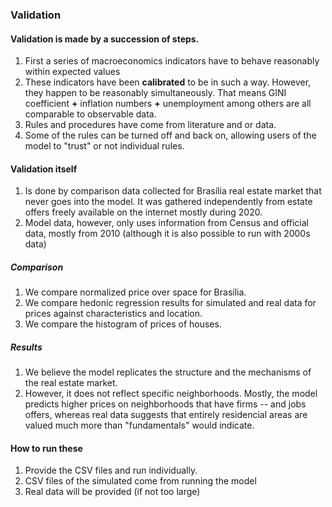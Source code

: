
### Validation

#### Validation is made by a succession of steps.

1. First a series of macroeconomics indicators have to behave reasonably within expected values
2. These indicators have been **calibrated** to be in such a way. However, they happen to be 
reasonably simultaneously. That means GINI coefficient **+** inflation numbers **+** unemployment among others
are all comparable to observable data.
3. Rules and procedures have come from literature and or data. 
4. Some of the rules can be turned off and back on, allowing users of the model to "trust" or not individual rules.

#### Validation itself
1. Is done by comparison data collected for Brasília real estate market that never goes into the model. It was
gathered independently from estate offers freely available on the internet mostly during 2020.
2. Model data, however, only uses information from Census and official data, mostly from 2010 (although it is also 
possible to run with 2000s data)

##### Comparison

1. We compare normalized price over space for Brasília. 
2. We compare hedonic regression results for simulated and real data for prices against characteristics and location.
3. We compare the histogram of prices of houses.

##### Results

1. We believe the model replicates the structure and the mechanisms of the real estate market.
2. However, it does not reflect specific neighborhoods. Mostly, the model predicts higher prices on neighborhoods that 
have firms -- and jobs offers, whereas real data suggests that entirely residencial areas are valued much more than 
"fundamentals" would indicate.  

#### How to run these
1. Provide the CSV files and run individually.
2. CSV files of the simulated come from running the model
3. Real data will be provided (if not too large)

